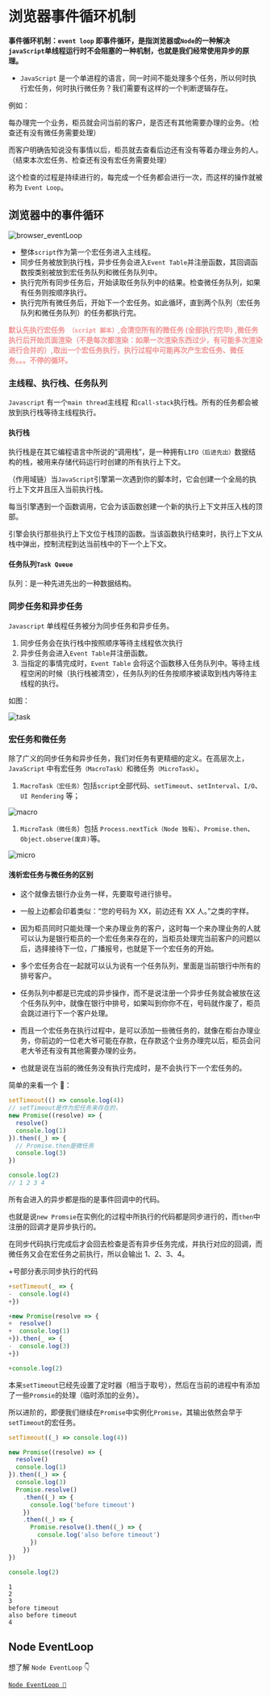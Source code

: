 # 浏览器事件循环机制

**事件循环机制：`event loop` 即事件循环，是指浏览器或`Node`的一种解决`javaScript`单线程运行时不会阻塞的一种机制，也就是我们经常使用异步的原理。**

- `JavaScript` 是一个单进程的语言，同一时间不能处理多个任务，所以何时执行宏任务，何时执行微任务？我们需要有这样的一个判断逻辑存在。

例如：

每办理完一个业务，柜员就会问当前的客户，是否还有其他需要办理的业务。（检查还有没有微任务需要处理）

而客户明确告知说没有事情以后，柜员就去查看后边还有没有等着办理业务的人。（结束本次宏任务、检查还有没有宏任务需要处理）

这个检查的过程是持续进行的，每完成一个任务都会进行一次，而这样的操作就被称为 `Event Loop`。

## 浏览器中的事件循环

![browser_eventLoop](https://steinsgate.oss-cn-hangzhou.aliyuncs.com/browser_EventLoop.jpeg)

- 整体`script`作为第一个宏任务进入主线程。
- 同步任务被放到执行栈，异步任务会进入`Event Table`并注册函数，其回调函数按类别被放到宏任务队列和微任务队列中。
- 执行完所有同步任务后，开始读取任务队列中的结果。检查微任务队列，如果有任务则按顺序执行。
- 执行完所有微任务后，开始下一个宏任务。如此循环，直到两个队列（宏任务队列和微任务队列）的任务都执行完。

**<font color="F19594">默认先执行宏任务` （script 脚本）`,会清空所有的微任务 (全部执行完毕) ,微任务执行后开始页面渲染（不是每次都渲染：如果一次渲染东西过少，有可能多次渲染进行合并的）,取出一个宏任务执行，执行过程中可能再次产生宏任务、微任务。。。不停的循环。</font >**

### 主线程、执行栈、任务队列

`Javascript` 有一个`main thread`主线程 和`call-stack`执行栈。所有的任务都会被放到执行栈等待主线程执行。

#### 执行栈

执行栈是在其它编程语言中所说的“调用栈”，是一种拥有`LIFO（后进先出）`数据结构的栈，被用来存储代码运行时创建的所有执行上下文。

（作用域链）当`JavaScript`引擎第一次遇到你的脚本时，它会创建一个全局的执行上下文并且压入当前执行栈。

每当引擎遇到一个函数调用，它会为该函数创建一个新的执行上下文并压入栈的顶部。

引擎会执行那些执行上下文位于栈顶的函数。当该函数执行结束时，执行上下文从栈中弹出，控制流程到达当前栈中的下一个上下文。

#### 任务队列`Task Queue`

队列：是一种先进先出的一种数据结构。

### 同步任务和异步任务

`Javascript` 单线程任务被分为同步任务和异步任务。

1. 同步任务会在执行栈中按照顺序等待主线程依次执行
2. 异步任务会进入`Event Table`并注册函数。
3. 当指定的事情完成时，`Event Table` 会将这个函数移入任务队列中。等待主线程空闲的时候（执行栈被清空），任务队列的任务按顺序被读取到栈内等待主线程的执行。

如图：

![task](https://steinsgate.oss-cn-hangzhou.aliyuncs.com/task.jpg)

### 宏任务和微任务

除了广义的同步任务和异步任务，我们对任务有更精细的定义。在高层次上，`JavaScript` 中有宏任务`（MacroTask）`和微任务`（MicroTask）`。

1. `MacroTask（宏任务）`包括`script`全部代码、`setTimeout`、`setInterval`、`I/O`、`UI Rendering` 等；

![macro](https://steinsgate.oss-cn-hangzhou.aliyuncs.com/macro.png)

1. `MicroTask（微任务`）包括 `Process.nextTick（Node 独有）`、`Promise.then`、`Object.observe(废弃)`等。

![micro](https://steinsgate.oss-cn-hangzhou.aliyuncs.com/micro.png)

#### 浅析宏任务与微任务的区别

- 这个就像去银行办业务一样，先要取号进行排号。

- 一般上边都会印着类似：“您的号码为 XX，前边还有 XX 人。”之类的字样。

- 因为柜员同时只能处理一个来办理业务的客户，这时每一个来办理业务的人就可以认为是银行柜员的一个宏任务来存在的，当柜员处理完当前客户的问题以后，选择接待下一位，广播报号，也就是下一个宏任务的开始。

- 多个宏任务合在一起就可以认为说有一个任务队列，里面是当前银行中所有的排号客户。

- 任务队列中都是已完成的异步操作，而不是说注册一个异步任务就会被放在这个任务队列中，就像在银行中排号，如果叫到你你不在，号码就作废了，柜员会跳过进行下一个客户处理。

- 而且一个宏任务在执行过程中，是可以添加一些微任务的，就像在柜台办理业务，你前边的一位老大爷可能在存款，在存款这个业务办理完以后，柜员会问老大爷还有没有其他需要办理的业务。

- 也就是说在当前的微任务没有执行完成时，是不会执行下一个宏任务的。

简单的来看一个 🌰：

```js
setTimeout(() => console.log(4))
// setTimeout是作为宏任务来存在的，
new Promise((resolve) => {
  resolve()
  console.log(1)
}).then((_) => {
  // Promise.then是微任务
  console.log(3)
})

console.log(2)
// 1 2 3 4
```

所有会进入的异步都是指的是事件回调中的代码。

也就是说`new Promsie`在实例化的过程中所执行的代码都是同步进行的，而`then`中注册的回调才是异步执行的。

在同步代码执行完成后才会回去检查是否有异步任务完成，并执行对应的回调，而微任务又会在宏任务之前执行，所以会输出 1、2、3、4。

+号部分表示同步执行的代码

```js
+setTimeout(_ => {
-  console.log(4)
+})

+new Promise(resolve => {
+  resolve()
+  console.log(1)
+}).then(_ => {
-  console.log(3)
+})

+console.log(2)
```

本来`setTimeout`已经先设置了定时器（相当于取号），然后在当前的进程中有添加了一些`Promsie`的处理（临时添加的业务）。

所以进阶的，即便我们继续在`Promise`中实例化`Promise`，其输出依然会早于`setTimeout`的宏任务。

```js
setTimeout((_) => console.log(4))

new Promise((resolve) => {
  resolve()
  console.log(1)
}).then((_) => {
  console.log(3)
  Promise.resolve()
    .then((_) => {
      console.log('before timeout')
    })
    .then((_) => {
      Promise.resolve().then((_) => {
        console.log('also before timeout')
      })
    })
})

console.log(2)
```

```shell
1
2
3
before timeout
also before timeout
4
```

## Node EventLoop

想了解 `Node EventLoop` 👇

[<u>`Node EventLoop 🚀`</u>](../../node/base/eventLoop.md)
